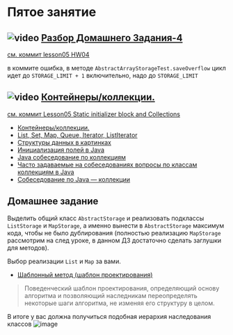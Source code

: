 
# Пятое занятие

## ![video](https://cloud.githubusercontent.com/assets/13649199/13672715/06dbc6ce-e6e7-11e5-81a9-04fbddb9e488.png) [Разбор Домашнего Задания-4](https://drive.google.com/open?id=0B_4NpoQW1xfpN2J2bmxyV3dXME0)
[см. коммит lesson05 HW04](https://github.com/JavaWebinar/basejava/tree/4127131819b6385602017f59ca1269c8638ec892)

в коммите ошибка, в методе `AbstractArrayStorageTest.saveOverflow` цикл идет до `STORAGE_LIMIT + 1` включительно, надо до `STORAGE_LIMIT`

## ![video](https://cloud.githubusercontent.com/assets/13649199/13672715/06dbc6ce-e6e7-11e5-81a9-04fbddb9e488.png) [Контейнеры/коллекции.](https://drive.google.com/file/d/0B_4NpoQW1xfpc21aYXY4WW9CMHc)
[см. коммит Lesson05 Static initializer block and Collections](https://github.com/JavaWebinar/basejava/tree/6def59a3c6e1a20804d9414f95240f2b973a6ba6)

- <a href="http://en.wikipedia.org/wiki/Java_collections_framework">Контейнеры/коллекции.</a></h3>
- <a href="http://www.intuit.ru/studies/courses/16/16/lecture/27131?page=2">List, Set, Map, Queue, Iterator, ListIterator</a>
- <a href="http://habrahabr.ru/users/tarzan82/topics/">Структуры данных в картинках</a>
- <a href="http://www.quizful.net/post/java-fields-initialization">Инициализация полей в Java</a>
- <a href="http://habrahabr.ru/post/162017/"> Java собеседование по коллекциям</a>
- [Часто задаваемые на собеседованиях вопросы по классам коллекциям в Java](http://info.javarush.ru/translation/2013/10/08/Часто-задаваемые-на-собеседованиях-вопросы-по-классам-коллекциям-в-Java-Часть-2-.html#1)
- [Собеседование по Java — коллекции](http://javastudy.ru/interview/collections/)

## Домашнее задание
Выделить общий класс `AbstractStorage` и реализовать подклассы `ListStorage` и `MapStorage`, а именно вынести в `AbstractStorage` максимум кода, чтобы не было дублирования (полностью реализацию `MapStorage` рассмотрим на след уроке, в данном ДЗ достаточно сделать заглушки для методов). 

Выбор реализации `List` и `Map` за вами.
- [Шаблонный метод (шаблон проектирования)](https://ru.wikipedia.org/wiki/Шаблонный_метод_(шаблон_проектирования))
>  Поведенческий шаблон проектирования, определяющий основу алгоритма и позволяющий наследникам переопределять некоторые шаги алгоритма, не изменяя его структуру в целом.

В итоге у вас должна получиться подобная иерархия наследования классов
![image](https://user-images.githubusercontent.com/29703461/34365360-6dae30b2-eaa0-11e7-89d2-e7630ae73827.png)
